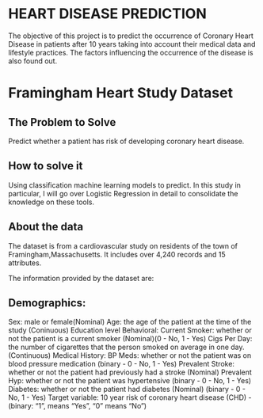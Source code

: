 # HEART DISEASE PREDICTION
The objective of this project is to predict the occurrence of Coronary Heart Disease in patients after 10 years taking into account their medical data and lifestyle practices. The factors influencing the occurrence of the disease is also found out.

# Framingham Heart Study Dataset

## The Problem to Solve
Predict whether a patient has risk of developing coronary heart disease.

## How to solve it
Using classification machine learning models to predict. In this study in particular, I will go over Logistic Regression in detail to consolidate the knowledge on these tools.

## About the data
The dataset is from a cardiovascular study on residents of the town of Framingham,Massachusetts. It includes over 4,240 records and 15 attributes.

The information provided by the dataset are:

## Demographics:
Sex: male or female(Nominal)
Age: the age of the patient at the time of the study (Coninuous)
Education level
Behavioral:
Current Smoker: whether or not the patient is a current smoker (Nominal)(0 - No, 1 - Yes)
Cigs Per Day: the number of cigarettes that the person smoked on average in one day. (Continuous)
Medical History:
BP Meds: whether or not the patient was on blood pressure medication (binary - 0 - No, 1 - Yes)
Prevalent Stroke: whether or not the patient had previously had a stroke (Nominal)
Prevalent Hyp: whether or not the patient was hypertensive (binary - 0 - No, 1 - Yes)
Diabetes: whether or not the patient had diabetes (Nominal) (binary - 0 - No, 1 - Yes)
Target variable:
10 year risk of coronary heart disease (CHD) - (binary: “1”, means “Yes”, “0” means “No”)
